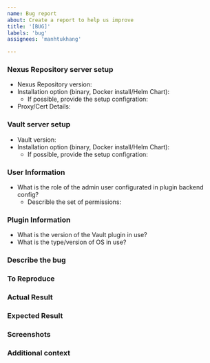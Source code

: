 ```yaml
---
name: Bug report
about: Create a report to help us improve
title: '[BUG]'
labels: 'bug'
assignees: 'manhtukhang'

---
```


### Nexus Repository server setup
- Nexus Repository version:
- Installation option (binary, Docker install/Helm Chart):
   - If possible, provide the setup configration:
- Proxy/Cert Details:

### Vault server setup
- Vault version:
- Installation option (binary, Docker install/Helm Chart):
   - If possible, provide the setup configration:

### User Information
- What is the role of the admin user configurated in plugin backend config?
  - Describle the set of permissions:

### Plugin Information
- What is the version of the Vault plugin in use?
- What is the type/version of OS in use?

### Describe the bug
<!--A clear and concise description of what the bug is.-->

### To Reproduce
<!--Steps to reproduce the behavior-->

### Actual Result
<!-- A clear and concise description of what actually happened. -->

### Expected Result
<!--A clear and concise description of what you expected to happen.-->

### Screenshots
<!-- If applicable, add screenshots to help explain your problem.-->

### Additional context
<!--Add any other context about the problem here.-->
